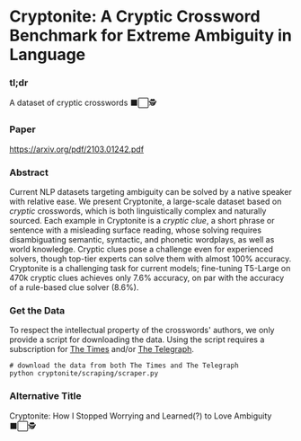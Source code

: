 # Cryptonite: A Cryptic Crossword Benchmark for Extreme Ambiguity in Language

### tl;dr

A dataset of cryptic crosswords :black_large_square::white_large_square::detective:

### Paper

https://arxiv.org/pdf/2103.01242.pdf

### Abstract

Current NLP datasets targeting ambiguity can be solved by a native speaker with relative ease.
We present Cryptonite, a large-scale dataset based on _cryptic_ crosswords, which is both linguistically complex and naturally sourced.
Each example in Cryptonite is a _cryptic clue_, a short phrase or sentence with a misleading surface reading, whose solving requires disambiguating semantic, syntactic, and phonetic wordplays, as well as world knowledge.
Cryptic clues pose a challenge even for experienced solvers, though top-tier experts can solve them with almost 100% accuracy.
Cryptonite is a challenging task for current models; fine-tuning T5-Large on 470k cryptic clues achieves only 7.6% accuracy, on par with the accuracy of a rule-based clue solver (8.6%).

### Get the Data

To respect the intellectual property of the crosswords' authors, we only provide a script for downloading the data. Using the script requires a subscription for [The Times](https://globalstore.thetimes.co.uk/?ILC=INTL-TNL_The_Times-Conversion_Page-Homepage-2020) and/or [The Telegraph](https://puzzles.telegraph.co.uk/subscribe?icid=puzzles_reg_subnavbar).

```
# download the data from both The Times and The Telegraph
python cryptonite/scraping/scraper.py
```


### Alternative Title
Cryptonite: How I Stopped Worrying and Learned(?) to Love Ambiguity :black_large_square::white_large_square::detective:

